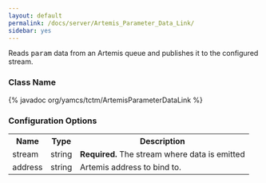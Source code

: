 ```yaml
---
layout: default
permalink: /docs/server/Artemis_Parameter_Data_Link/
sidebar: yes
---
```


Reads <tt>param</tt> data from an Artemis queue and publishes it to the configured stream.

### Class Name
{% javadoc org/yamcs/tctm/ArtemisParameterDataLink %}

### Configuration Options

<table class="inline">
  <tr>
    <th>Name</th>
    <th>Type</th>
    <th>Description</th>
  </tr>
  <tr>
    <td class="code">stream</td>
    <td class="code">string</td>
    <td><b>Required.</b> The stream where data is emitted</td>
  </tr>
  <tr>
    <td class="code">address</td>
    <td class="code">string</td>
    <td>
      Artemis address to bind to.
    </td>
  </tr>
</table>
